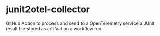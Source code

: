 # junit2otel-collector

GitHub Action to process and send to a OpenTelemetry service a JUnit result file stored as artifact on a workflow run.
